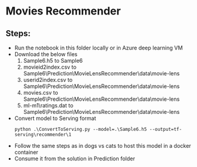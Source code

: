 # Movies Recommender


## Steps:

* Run the notebook in this folder locally or in Azure deep learning VM
* Download the below files
    1. Sample6.h5           to Sample6
    1. movieid2index.csv    to Sample6\Prediction\MovieLensRecommender\data\movie-lens
    1. userid2index.csv     to Sample6\Prediction\MovieLensRecommender\data\movie-lens
    1. movies.csv           to Sample6\Prediction\MovieLensRecommender\data\movie-lens
    1. ml-m1\ratings.dat    to Sample6\Prediction\MovieLensRecommender\data\movie-lens
* Convert model to Serving format
    ```
    python .\ConvertToServing.py --model=.\Sample6.h5 --output=tf-serving\recommender\1
    ```
* Follow the same steps as in dogs vs cats to host this model in a docker container
* Consume it from the solution in Prediction folder